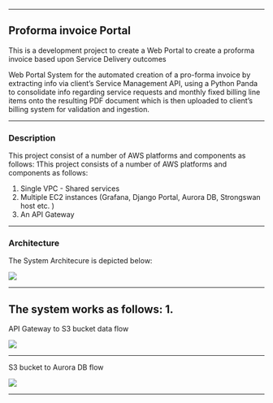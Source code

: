 

---

## Proforma invoice Portal

This is a development project to create a Web Portal to create a proforma invoice based upon Service Delivery outcomes

Web Portal System for the automated creation of a pro-forma invoice by extracting info via client’s Service Management API, using a Python Panda to consolidate info regarding service requests and monthly fixed billing line items onto the resulting PDF document which is then uploaded to client’s billing system for validation and ingestion.

---

### Description

This project consist of a number of AWS platforms and components as follows:
1This project consists of a number of AWS platforms and components as follows:
1. Single VPC - Shared services
3. Multiple EC2 instances (Grafana, Django Portal, Aurora DB, Strongswan host etc. )
4. An API Gateway
---

### Architecture

The System Architecure is depicted below:

<img src="./proforma.jpg">

---

The system works as follows:
1. 
---

API Gateway to S3 bucket data flow

<img src="./CDRInfo.png">
   
---

S3 bucket to Aurora DB flow

<img src="./sipgrafana.png">

---